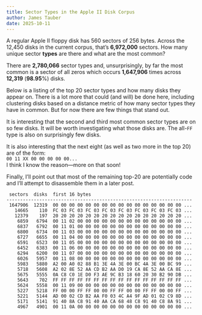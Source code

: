 ```yaml
---
title: Sector Types in the Apple II Disk Corpus
author: James Tauber
date: 2025-10-11
---
```

A regular Apple II floppy disk has 560 sectors of 256 bytes.
Across the 12,450 disks in the current corpus, that’s **6,972,000** sectors.
How many unique sector **types** are there and what are the most common?

There are **2,780,066** sector types and, unsurprisingly, by far the most common
is a sector of all zeros which occurs **1,647,906** times across **12,319** (**98.95**%) disks.

Below is a listing of the top 20 sector types and how many disks they appear on.
There is a lot more that could (and will) be done here, including clustering disks based on
a distance metric of how many sector types they have in common.
But for now there are few things that stand out.

It is interesting that the second and third most common sector types are on so few disks.
It will be worth investigating what those disks are. The all-`FF` type is also on surprisingly few disks.

It is also interesting that the next eight (as well as two more in the top 20) are of the form:  
`00 11 XX 00 00 00 00 00...`  
I think I know the reason—more on that soon!

Finally, I’ll point out that most of the remaining top-20 are potentially code and I’ll attempt to disassemble them
in a later post.

```
 sectors  disks  first 16 bytes
--------------------------------------------------------------------
 1647906  12319  00 00 00 00 00 00 00 00 00 00 00 00 00 00 00 00 ...
   14665    110  FC 03 FC 03 FC 03 FC 03 FC 03 FC 03 FC 03 FC 03 ...
   12379    197  20 20 20 20 20 20 20 20 20 20 20 20 20 20 20 20 ...
    6859   6794  00 11 02 00 00 00 00 00 00 00 00 00 00 00 00 00 ...
    6837   6792  00 11 01 00 00 00 00 00 00 00 00 00 00 00 00 00 ...
    6800   6734  00 11 03 00 00 00 00 00 00 00 00 00 00 00 00 00 ...
    6727   6655  00 11 04 00 00 00 00 00 00 00 00 00 00 00 00 00 ...
    6591   6523  00 11 05 00 00 00 00 00 00 00 00 00 00 00 00 00 ...
    6452   6383  00 11 06 00 00 00 00 00 00 00 00 00 00 00 00 00 ...
    6294   6200  00 11 07 00 00 00 00 00 00 00 00 00 00 00 00 00 ...
    6026   5957  00 11 08 00 00 00 00 00 00 00 00 00 00 00 00 00 ...
    5983   5880  A2 00 A0 02 88 B1 3E 4A 3E 00 BC 4A 3E 00 BC 99 ...
    5718   5608  A2 02 8E 52 AA CD B2 AA D0 19 CA 8E 52 AA CA 8E ...
    5675   5555  0A C8 C0 1E D0 F3 AE 9C B3 18 60 20 30 B2 90 DB ...
    5643    702  FF FF FF FF FF FF FF FF FF FF FF FF FF FF FF FF ...
    5624   5558  00 11 09 00 00 00 00 00 00 00 00 00 00 00 00 00 ...
    5227   5218  FF 00 00 FF FF 00 00 FF FF 00 00 FF FF 00 00 FF ...
    5221   5144  AD 00 02 CD B2 AA F0 03 4C A4 9F AD 01 02 C9 8D ...
    5171   5141  91 40 8A C8 91 40 AA CA 68 48 C8 91 40 C8 8A 91 ...
    4967   4901  00 11 0A 00 00 00 00 00 00 00 00 00 00 00 00 00 ...
```
